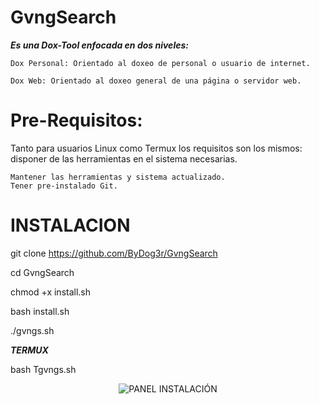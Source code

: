 # GvngSearch
***Es una Dox-Tool enfocada en dos niveles:***

    Dox Personal: Orientado al doxeo de personal o usuario de internet.
    
    Dox Web: Orientado al doxeo general de una página o servidor web.
# Pre-Requisitos:

Tanto para usuarios Linux como Termux los requisitos son los mismos: disponer de las herramientas en el sistema necesarias.

    Mantener las herramientas y sistema actualizado.
    Tener pre-instalado Git.
# INSTALACION

 git clone https://github.com/ByDog3r/GvngSearch
 
 cd GvngSearch
 
chmod +x install.sh

bash install.sh

./gvngs.sh

***TERMUX***

bash Tgvngs.sh

 <p align="center">
  <img src="https://i.postimg.cc/brRcvnnM/Menu.png" alt="PANEL INSTALACIÓN">
</p>
